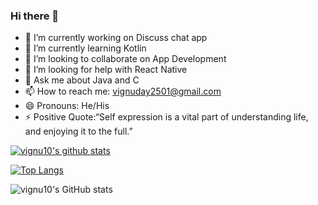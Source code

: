 ### Hi there 👋

- 🔭 I’m currently working on Discuss chat app
- 🌱 I’m currently learning Kotlin
- 👯 I’m looking to collaborate on App Development
- 🤔 I’m looking for help with React Native
- 💬 Ask me about Java and C
- 📫 How to reach me: vignuday2501@gmail.com
- 😄 Pronouns: He/His
- ⚡ Positive Quote:“Self expression is a vital part of understanding life, and enjoying it to the full.”


[![vignu10's github stats](https://github-readme-stats.vercel.app/api?username=vignu10)](https://github.com/vignu10/github-readme-stats)

[![Top Langs](https://github-readme-stats.vercel.app/api/top-langs/?username=vignu10)](https://github.com/vignu10/github-readme-stats)

![vignu10's GitHub stats](https://github-readme-stats.vercel.app/api?username=vignu10&show_icons=true&theme=radical)




